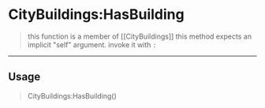 # CityBuildings:HasBuilding
> this function is a member of [[CityBuildings]]
> this method expects an implicit "self" argument. invoke it with `:`
-----
## Usage
> CityBuildings:HasBuilding()
